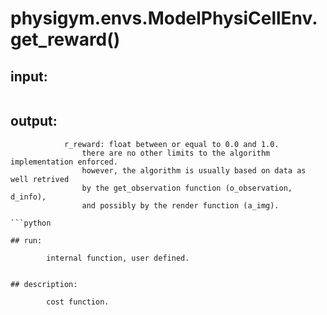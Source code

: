 # physigym.envs.ModelPhysiCellEnv.get_reward()


## input:
```

```

## output:
```
            r_reward: float between or equal to 0.0 and 1.0.
                there are no other limits to the algorithm implementation enforced.
                however, the algorithm is usually based on data as well retrived
                by the get_observation function (o_observation, d_info),
                and possibly by the render function (a_img).

```python

## run:
```
            internal function, user defined.

```

## description:
```
            cost function.
        
```